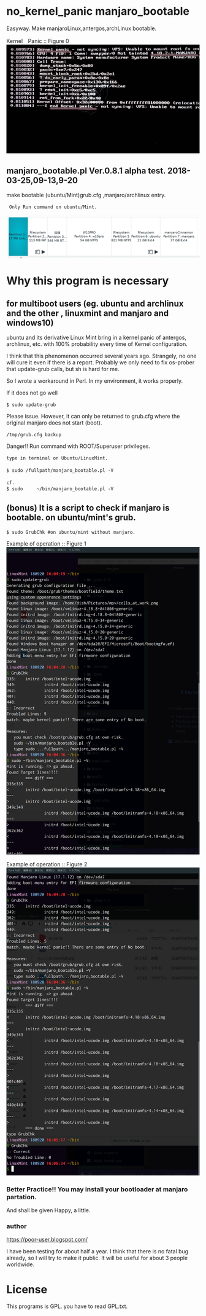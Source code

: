 # no_kernel_panic manjaro_bootable
Easyway. Make manjaroLinux,antergos,archLinux bootable.

Kernel　Panic :: Figure 0
![kernelpanic](https://github.com/hitobashira/no_kernel_panic/blob/master/kernelpanic.png)

## manjaro_bootable.pl Ver.0.8.1 alpha test. 2018-03-25,09-13,9-20
 make bootable (ubuntu/Mint)grub.cfg ,manjaro/archlinux entry.
```
 Only Run command on ubuntu/Mint.
``` 

![UEFI SSD](https://github.com/hitobashira/no_kernel_panic/blob/master/Screenshot.png)

# Why this program is necessary
## for multiboot users (eg. ubuntu and archlinux and the other , linuxmint and manjaro and windows10)
ubuntu and its derivative Linux Mint bring in a kernel panic of antergos, archlinux, etc. with 100% probability every time of Kernel configuration.

I think that this phenomenon occurred several years ago. Strangely, no one will cure it even if there is a report. Probably we only need to fix os-prober that update-grub calls, but sh is hard for me.

So I wrote a workaround in Perl. In my environment, it works properly.

If it does not go well
```
$ sudo update-grub
```
Please issue. However, it can only be returned to grub.cfg where the original manjaro does not start (boot).
```
/tmp/grub.cfg backup
```
Danger!! Run command with ROOT/Superuser privileges. 
```
type in terminal on Ubuntu/LinuxMint.

$ sudo /fullpath/manjaro_bootable.pl -V 

cf.
$ sudo     ~/bin/manjaro_bootable.pl -V 

```
## (bonus) It is a script to check if manjaro is bootable. on ubuntu/mint's grub.
```
$ sudo GrubChk #on ubuntu/mint without manjaro.

```


Example of operation :: Figure 1
![fig01.png](https://github.com/hitobashira/no_kernel_panic/blob/master/fig01.png)

Example of operation :: Figure 2
![fig02.png](https://github.com/hitobashira/no_kernel_panic/blob/master/fig02.png)

 
### Better Practice!! You may install your bootloader at manjaro partation.
And shall be given Happy, a little.
 
### author
https://poor-user.blogspot.com/

I have been testing for about half a year. 
I think that there is no fatal bug already, so I will try to make it public. It will be useful for about 3 people worldwide.

# License

This programs is GPL. you have to read GPL.txt.
